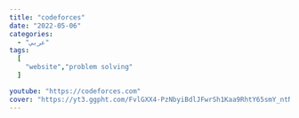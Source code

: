 ```yaml
---
title: "codeforces"
date: "2022-05-06"
categories:
  - "عربي"
tags:
  [
    "website","problem solving"
  ]

youtube: "https://codeforces.com"
cover: "https://yt3.ggpht.com/FvlGXX4-PzNbyiBdlJFwrSh1Kaa9RhtY65smY_ntNtcUfKnwIOu9ItnvbWpW30dT-nrBSG7YElU=s48-c-k-c0x00ffffff-no-rj"
---
```

